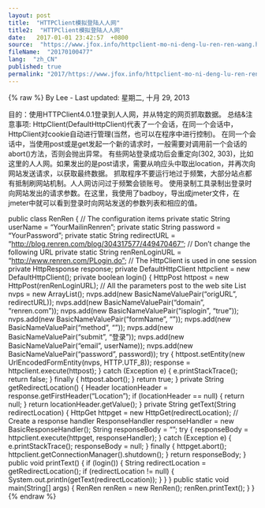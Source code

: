 ```yaml
---
layout: post
title:  "HTTPClient模拟登陆人人网"
title2:  "HTTPClient模拟登陆人人网"
date:   2017-01-01 23:42:57  +0800
source:  "https://www.jfox.info/httpclient-mo-ni-deng-lu-ren-ren-wang.html"
fileName:  "20170100477"
lang:  "zh_CN"
published: true
permalink: "2017/https://www.jfox.info/httpclient-mo-ni-deng-lu-ren-ren-wang.html"
---
```

{% raw %}
By Lee - Last updated: 星期二, 十月 29, 2013

目的：使用HTTPClient4.0.1登录到人人网，并从特定的网页抓取数据。
总结&注意事项:
HttpClient(DefaultHttpClient)代表了一个会话，在同一个会话中，HttpClient对cookie自动进行管理(当然，也可以在程序中进行控制)。
在同一个会话中，当使用post或是get发起一个新的请求时，一般需要对调用前一个会话的abort()方法，否则会抛出异常。
有些网站登录成功后会重定向(302, 303)，比如这里的人人网。如果发出的是post请求，需要从响应头中取出location，并再次向网站发送请求，以获取最终数据。
抓取程序不要运行地过于频繁，大部分站点都有抵制刷网站机制。人人网访问过于频繁会锁账号。
使用录制工具录制出登录时向网站发出的请求参数。在这里，我使用了badboy，导出成jmeter文件，在jmeter中就可以看到登录时向网站发送的参数列表和相应的值。

public class RenRen {
// The configuration items
private static String userName = “YourMailinRenren”;
private static String password = “YourPassword”;
private static String redirectURL = “http://blog.renren.com/blog/304317577/449470467”;
// Don’t change the following URL
private static String renRenLoginURL = “http://www.renren.com/PLogin.do”;
// The HttpClient is used in one session
private HttpResponse response;
private DefaultHttpClient httpclient = new DefaultHttpClient();
private boolean login() {
HttpPost httpost = new HttpPost(renRenLoginURL);
// All the parameters post to the web site
List<NameValuePair> nvps = new ArrayList<NameValuePair>();
nvps.add(new BasicNameValuePair(“origURL”, redirectURL));
nvps.add(new BasicNameValuePair(“domain”, “renren.com”));
nvps.add(new BasicNameValuePair(“isplogin”, “true”));
nvps.add(new BasicNameValuePair(“formName”, “”));
nvps.add(new BasicNameValuePair(“method”, “”));
nvps.add(new BasicNameValuePair(“submit”, “登录”));
nvps.add(new BasicNameValuePair(“email”, userName));
nvps.add(new BasicNameValuePair(“password”, password));
try {
httpost.setEntity(new UrlEncodedFormEntity(nvps, HTTP.UTF_8));
response = httpclient.execute(httpost);
} catch (Exception e) {
e.printStackTrace();
return false;
} finally {
httpost.abort();
}
return true;
}
private String getRedirectLocation() {
Header locationHeader = response.getFirstHeader(“Location”);
if (locationHeader == null) {
return null;
}
return locationHeader.getValue();
}
private String getText(String redirectLocation) {
HttpGet httpget = new HttpGet(redirectLocation);
// Create a response handler
ResponseHandler<String> responseHandler = new BasicResponseHandler();
String responseBody = “”;
try {
responseBody = httpclient.execute(httpget, responseHandler);
} catch (Exception e) {
e.printStackTrace();
responseBody = null;
} finally {
httpget.abort();
httpclient.getConnectionManager().shutdown();
}
return responseBody;
}
public void printText() {
if (login()) {
String redirectLocation = getRedirectLocation();
if (redirectLocation != null) {
System.out.println(getText(redirectLocation));
}
}
}
public static void main(String[] args) {
RenRen renRen = new RenRen();
renRen.printText();
}
}
{% endraw %}
